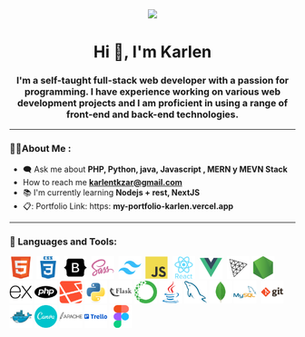 <div id="header" align="center">
  <img src="https://media.giphy.com/media/xT9IgzoKnwFNmISR8I/giphy.gif" width="200" />
  <h1 align="center">Hi 👋, I'm Karlen</h1>
  <h3 align="center"> I'm a self-taught full-stack web developer with a passion for programming. I have experience working on various web development projects and I am proficient in using a range of front-end and back-end technologies.</h3>
</div>

---
### 👨‍💻About Me :
- 🗨️ Ask me about **PHP, Python, java, Javascript , MERN y MEVN Stack**
- How to reach me **karlentkzar@gmail.com**
- 📚 I'm currently learning **Nodejs + rest, NextJS**
- 📋: Portfolio Link: https: **my-portfolio-karlen.vercel.app** 
---

 <div align="left">
    <h3>🔨 Languages and Tools:</h3>
    <div>
        <img src="https://github.com/devicons/devicon/blob/master/icons/html5/html5-original.svg" title="HTML5" alt="HTML" width="40" height="40"/>&nbsp;
        <img src="https://github.com/devicons/devicon/blob/master/icons/css3/css3-plain-wordmark.svg"  title="CSS3" alt="CSS" width="40" height="40"/>&nbsp;
        <img src="https://github.com/devicons/devicon/blob/master/icons/bootstrap/bootstrap-plain.svg" title="Bootstrap" alt="Bootstrap" width="40" height="40"/>&nbsp;
        <img src="https://github.com/devicons/devicon/blob/master/icons/sass/sass-original.svg" title="Sass" alt="Sass" width="40" height="40"/>&nbsp;
        <img src="https://github.com/devicons/devicon/blob/master/icons/tailwindcss/tailwindcss-plain.svg" title="tailwindcss" alt="tailwindcss" width="40" height="40"/>&nbsp;
        <img src="https://github.com/devicons/devicon/blob/master/icons/javascript/javascript-original.svg" title="JavaScript" alt="JavaScript" width="40" height="40"/>&nbsp;
        <img src="https://github.com/devicons/devicon/blob/master/icons/react/react-original-wordmark.svg" title="React" alt="React" width="40" height="40"/>&nbsp;
        <img src="https://github.com/devicons/devicon/blob/master/icons/vuejs/vuejs-original.svg" title="Vue" alt="Vue" width="40" height="40"/>&nbsp;
        <img src="https://github.com/devicons/devicon/blob/master/icons/threejs/threejs-original.svg" title="ThreeJS" **alt="ThreeJS" width="40" height="40"/>
        <img src="https://github.com/devicons/devicon/blob/master/icons/nodejs/nodejs-original.svg" title="NodeJS" **alt="NodeJS" width="40" height="40"/>
        <img src="https://github.com/devicons/devicon/blob/master/icons/express/express-original.svg" title="Express" **alt="Express" width="40" height="40"/>
        <img src="https://github.com/devicons/devicon/blob/master/icons/php/php-plain.svg" title="Git" **alt="PHP" width="40" height="40"/>
        <img src="https://github.com/devicons/devicon/blob/master/icons/laravel/laravel-plain.svg" title="Git" **alt="Laravel" width="40" height="40"/>
        <img src="https://github.com/devicons/devicon/blob/master/icons/python/python-original.svg" title="Git" **alt="Python" width="40" height="40"/>
      <img src="https://github.com/devicons/devicon/blob/master/icons/flask/flask-original-wordmark.svg" title="flask" **alt="flask" width="40" height="40"/>
       <img src="https://github.com/devicons/devicon/blob/master/icons/anaconda/anaconda-original.svg" title="anaconda" **alt="anaconda" width="40" height="40"/>
      <img src="https://github.com/devicons/devicon/blob/master/icons/java/java-original.svg" title="java" **alt="java" width="40" height="40"/>
        <img src="https://github.com/devicons/devicon/blob/master/icons/mysql/mysql-plain.svg" title="Mysql" **alt="Mysql" width="40" height="40"/>
        <img src="https://github.com/devicons/devicon/blob/master/icons/mongodb/mongodb-original.svg" title="MongoDB" **alt="MongoDB" width="40" height="40"/>
        <img src="https://github.com/devicons/devicon/blob/master/icons/mysql/mysql-original-wordmark.svg" title="MySQL"  alt="MySQL" width="40" height="40"/>&nbsp;
        <img src="https://github.com/devicons/devicon/blob/master/icons/git/git-original-wordmark.svg" title="Git" **alt="Git" width="40" height="40"/>
       <img src="https://github.com/devicons/devicon/blob/master/icons/docker/docker-original.svg" title="docker" **alt="docker" width="40" height="40"/>
      <img src="https://github.com/devicons/devicon/blob/master/icons/canva/canva-original.svg" title="canva" **alt="canva" width="40" height="40"/>
      <img src="https://github.com/devicons/devicon/blob/master/icons/apache/apache-line-wordmark.svg" title="apache" **alt="apache" width="40" height="40"/>
      <img src="https://github.com/devicons/devicon/blob/master/icons/trello/trello-plain-wordmark.svg" title="trello" **alt="trello" width="40" height="40"/>
      <img src="https://github.com/devicons/devicon/blob/master/icons/figma/figma-original.svg" title="figma" **alt="figma" width="40" height="40"/>
      </div>
      </div>
